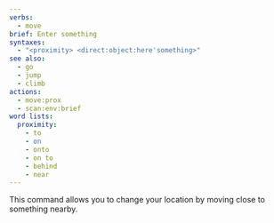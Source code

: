 ```yaml
---
verbs:
  - move
brief: Enter something
syntaxes:
  - "<proximity> <direct:object:here'something>"
see also:
  - go
  - jump
  - climb
actions:
  - move:prox
  - scan:env:brief
word lists:
  proximity:
    - to
    - on
    - onto
    - on to
    - behind
    - near
---
```

This command allows you to change your location by moving close to something nearby.
